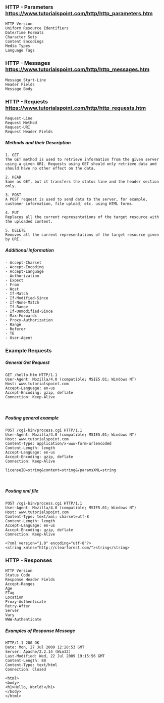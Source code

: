 ### HTTP - Parameters https://www.tutorialspoint.com/http/http_parameters.htm  
    HTTP Version
    Uniform Resource Identifiers
    Date/Time Formats
    Character Sets
    Content Encodings
    Media Types
    Language Tags

### HTTP - Messages https://www.tutorialspoint.com/http/http_messages.htm
    Message Start-Line
    Header Fields
    Message Body

### HTTP - Requests https://www.tutorialspoint.com/http/http_requests.htm
    Request-Line
    Request Method
    Request-URI
    Request Header Fields

##### Methods and their Description
    1. GET
    The GET method is used to retrieve information from the given server using a given URI. Requests using GET should only retrieve data and should have no other effect on the data.

    2. HEAD
    Same as GET, but it transfers the status line and the header section only.

    3. POST
    A POST request is used to send data to the server, for example, customer information, file upload, etc. using HTML forms.

    4. PUT
    Replaces all the current representations of the target resource with the uploaded content.

    5. DELETE
    Removes all the current representations of the target resource given by URI.

##### Additional information
    - Accept-Charset
    - Accept-Encoding
    - Accept-Language
    - Authorization
    - Expect
    - From
    - Host
    - If-Match
    - If-Modified-Since
    - If-None-Match
    - If-Range
    - If-Unmodified-Since
    - Max-Forwards
    - Proxy-Authorization
    - Range
    - Referer
    - TE
    - User-Agent


### Example Requests

##### General Get Request
    GET /hello.htm HTTP/1.1
    User-Agent: Mozilla/4.0 (compatible; MSIE5.01; Windows NT)
    Host: www.tutorialspoint.com
    Accept-Language: en-us
    Accept-Encoding: gzip, deflate
    Connection: Keep-Alive
</br>

##### Posting general example
    POST /cgi-bin/process.cgi HTTP/1.1
    User-Agent: Mozilla/4.0 (compatible; MSIE5.01; Windows NT)
    Host: www.tutorialspoint.com
    Content-Type: application/x-www-form-urlencoded
    Content-Length: length
    Accept-Language: en-us
    Accept-Encoding: gzip, deflate
    Connection: Keep-Alive

    licenseID=string&content=string&/paramsXML=string

</br>

##### Posting xml file
    POST /cgi-bin/process.cgi HTTP/1.1
    User-Agent: Mozilla/4.0 (compatible; MSIE5.01; Windows NT)
    Host: www.tutorialspoint.com
    Content-Type: text/xml; charset=utf-8
    Content-Length: length
    Accept-Language: en-us
    Accept-Encoding: gzip, deflate
    Connection: Keep-Alive

    <?xml version="1.0" encoding="utf-8"?>
    <string xmlns="http://clearforest.com/">string</string>

### HTTP - Responses
    HTTP Version
    Status Code
    Response Header Fields
    Accept-Ranges
    Age
    ETag
    Location
    Proxy-Authenticate
    Retry-After
    Server
    Vary
    WWW-Authenticate

##### Examples of Response Message
    
    HTTP/1.1 200 OK
    Date: Mon, 27 Jul 2009 12:28:53 GMT
    Server: Apache/2.2.14 (Win32)
    Last-Modified: Wed, 22 Jul 2009 19:15:56 GMT
    Content-Length: 88
    Content-Type: text/html
    Connection: Closed

    <html>
    <body>
    <h1>Hello, World!</h1>
    </body>
    </html>
